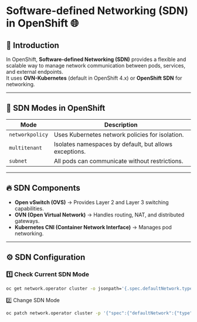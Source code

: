 # Software-defined Networking (SDN) in OpenShift 🌐

## 📌 **Introduction**
In OpenShift, **Software-defined Networking (SDN)** provides a flexible and scalable way to manage network communication between pods, services, and external endpoints.  
It uses **OVN-Kubernetes** (default in OpenShift 4.x) or **OpenShift SDN** for networking.

---

## 🚀 **SDN Modes in OpenShift**

| Mode          | Description                                       |
|---------------|---------------------------------------------------|
| `networkpolicy` | Uses Kubernetes network policies for isolation.  |
| `multitenant`   | Isolates namespaces by default, but allows exceptions. |
| `subnet`        | All pods can communicate without restrictions. |

---

## 🔥 **SDN Components**

- **Open vSwitch (OVS)** → Provides Layer 2 and Layer 3 switching capabilities.  
- **OVN (Open Virtual Network)** → Handles routing, NAT, and distributed gateways.  
- **Kubernetes CNI (Container Network Interface)** → Manages pod networking.  

---

## ⚙️ **SDN Configuration**

### 1️⃣ **Check Current SDN Mode**
```bash
oc get network.operator cluster -o jsonpath='{.spec.defaultNetwork.type}'
```

2️⃣ Change SDN Mode

```bash
oc patch network.operator cluster -p '{"spec":{"defaultNetwork":{"type":"OpenShiftSDN"}}}' --type=merge
```
